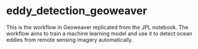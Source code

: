 # eddy_detection_geoweaver

This is the workflow in Geoweaver replicated from the JPL notebook. The workflow aims to train a machine learning model and use it to detect ocean eddies from remote sensing imagery automatically.

